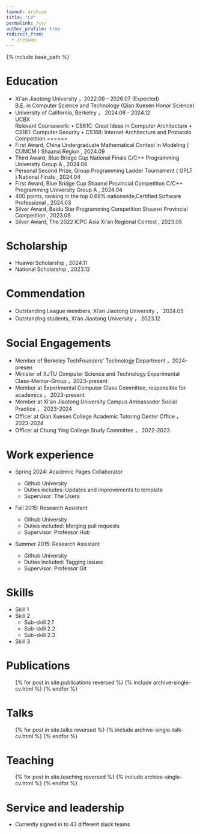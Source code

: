 ```yaml
---
layout: archive
title: "CV"
permalink: /cv/
author_profile: true
redirect_from:
  - /resume
---
```


{% include base_path %}

Education
======
* Xi'an Jiaotong University ，2022.09 - 2026.07 (Expected)  
  B.E. in Computer Science and Technology (Qian Xuesen Honor Science)  
* University of California, Berkeley ， 2024.08 - 2024.12  
  UCBX  
  Relevant Coursework:
  • CS61C: Great Ideas in Computer Architecture
  • CS161: Computer Security
  • CS168: Internet Architecture and Protocols
Competition
======
* First Award, China Undergraduate Mathematical Contest in Modeling ( CUMCM ) Shaanxi Region , 2024.09
* Third Award, Blue Bridge Cup National Finals C/C++ Programming University Group A , 2024.06
* Personal Second Prize, Group Programming Ladder Tournament ( GPLT ) National Finals , 2024.04
* First Award, Blue Bridge Cup Shaanxi Provincial Competition C/C++ Programming University Group A , 2024.04
* 400 points, ranking in the top 0.66% nationwide,Certified Software Professional , 2024.03
* Silver Award, Baidu Star Programming Competition Shaanxi Provincial Competition , 2023.08
* Silver Award, The 2022 ICPC Asia Xi'an Regional Contest , 2023.05

Scholarship
======
* Huawei Scholarship , 2024.11
* National Scholarship , 2023.12

Commendation
======
* Outstanding League members, Xi’an Jiaotong University ， 2024.05
* Outstanding students, Xi’an Jiaotong University ， 2023.12

Social Engagements
======
* Member of Berkeley TechFounders' Technology Department ，2024-presen
* Minister of XJTU Computer Science and Technology Experimental Class-Mentor-Group ，2023-present
* Member at Experimental Computer Class Committee, responsible for academics ， 2023-present
* Member at Xi'an Jiaotong University Campus Ambassador Social Practice ， 2023-2024
* Officer at Qian Xuesen College Academic Tutoring Center Office ， 2023-2024
* Officer at Chung Ying College Study Committee ， 2022-2023





























Work experience
======
* Spring 2024: Academic Pages Collaborator
  * Github University
  * Duties includes: Updates and improvements to template
  * Supervisor: The Users

* Fall 2015: Research Assistant
  * Github University
  * Duties included: Merging pull requests
  * Supervisor: Professor Hub

* Summer 2015: Research Assistant
  * Github University
  * Duties included: Tagging issues
  * Supervisor: Professor Git
  
Skills
======
* Skill 1
* Skill 2
  * Sub-skill 2.1
  * Sub-skill 2.2
  * Sub-skill 2.3
* Skill 3

Publications
======
  <ul>{% for post in site.publications reversed %}
    {% include archive-single-cv.html %}
  {% endfor %}</ul>
  
Talks
======
  <ul>{% for post in site.talks reversed %}
    {% include archive-single-talk-cv.html  %}
  {% endfor %}</ul>
  
Teaching
======
  <ul>{% for post in site.teaching reversed %}
    {% include archive-single-cv.html %}
  {% endfor %}</ul>
  
Service and leadership
======
* Currently signed in to 43 different slack teams
